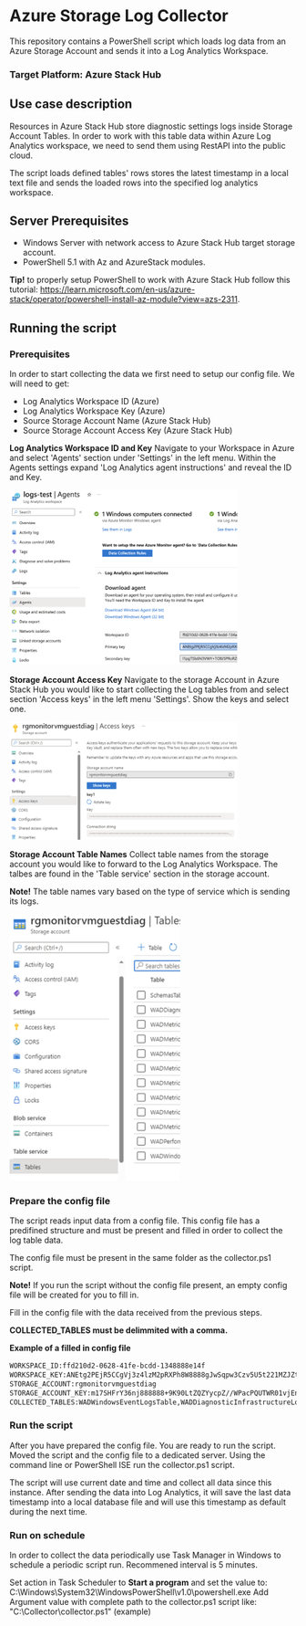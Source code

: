 # Azure Storage Log Collector
This repository contains a PowerShell script which loads log data from an Azure Storage Account and sends it into a Log Analytics Workspace.

### Target Platform: Azure Stack Hub

## Use case description
Resources in Azure Stack Hub store diagnostic settings logs inside Storage Account Tables. In order to work with this table data within Azure Log Analytics workspace, we need to send them using RestAPI into the public cloud.

The script loads defined tables' rows stores the latest timestamp in a local text file and sends the loaded rows into the specified log analytics workspace.

## Server Prerequisites
- Windows Server with network access to Azure Stack Hub target storage account.
- PowerShell 5.1 with Az and AzureStack modules.

**Tip!** to properly setup PowerShell to work with Azure Stack Hub follow this tutorial: https://learn.microsoft.com/en-us/azure-stack/operator/powershell-install-az-module?view=azs-2311.

## Running the script
### Prerequisites
In order to start collecting the data we first need to setup our config file.
We will need to get:
- Log Analytics Workspace ID (Azure)
- Log Analytics Workspace Key (Azure)
- Source Storage Account Name (Azure Stack Hub)
- Source Storage Account Access Key (Azure Stack Hub)
  
**Log Analytics Workspace ID and Key**
Navigate to your Workspace in Azure and select 'Agents' section under 'Settings' in the left menu. Within the Agents settings expand 'Log Analytics agent instructions' and reveal the ID and Key.

<img src="pictures/workspace_info.png" width="400">

**Storage Account Access Key**
Navigate to the storage Account in Azure Stack Hub you would like to start collecting the Log tables from and select section 'Access keys' in the left menu 'Settings'. Show the keys and select one.

<img src="pictures/access_keys.png" width="400">

**Storage Account Table Names**
Collect table names from the storage account you would like to forward to the Log Analytics Workspace. The talbes are found in the 'Table service' section in the storage account.

**Note!** The table names vary based on the type of service which is sending its logs.

<img src="pictures/table_service.png" width="300">

### Prepare the config file
The script reads input data from a config file. This config file has a predifined structure and must be present and filled in order to collect the log table data.

The config file must be present in the same folder as the collector.ps1 script.

**Note!** If you run the script without the config file present, an empty config file will be created for you to fill in.

Fill in the config file with the data received from the previous steps.

**COLLECTED_TABLES must be delimmited with a comma.**

**Example of a filled in config file**
```
WORKSPACE_ID:ffd210d2-0628-41fe-bcdd-1348888e14f
WORKSPACE_KEY:ANEtg2PEjR5CCgVj3z4lzM2pRXPh8W8888gJwSqpw3Czv5U5t221MZJZtHRSpui4qyaV0elS398oZzmdHcwvhQ==
STORAGE_ACCOUNT:rgmonitorvmguestdiag
STORAGE_ACCOUNT_KEY:m17SHFrY36nj888888+9K90LtZQZYycpZ//WPacPQUTWR01vjEnESTaQK4f/bXHlfPz+aoKdsbVJJCK+VI+MZRA==
COLLECTED_TABLES:WADWindowsEventLogsTable,WADDiagnosticInfrastructureLogsTable,WADPerformanceCountersTable
```
### Run the script
After you have prepared the config file. You are ready to run the script. Moved the script and the config file to a dedicated server. Using the command line or PowerShell ISE run the collector.ps1 script.

The script will use current date and time and collect all data since this instance. After sending the data into Log Analytics, it will save the last data timestamp into a local database file and will use this timestamp as default during the next time.

### Run on schedule
In order to collect the data periodically use Task Manager in Windows to schedule a periodic script run.
Recommened interval is 5 minutes.

Set action in Task Scheduler to **Start a program** and set the value to: C:\Windows\System32\WindowsPowerShell\v1.0\powershell.exe Add Argument value with complete path to the collector.ps1 script like: "C:\Collector\collector.ps1" (example)